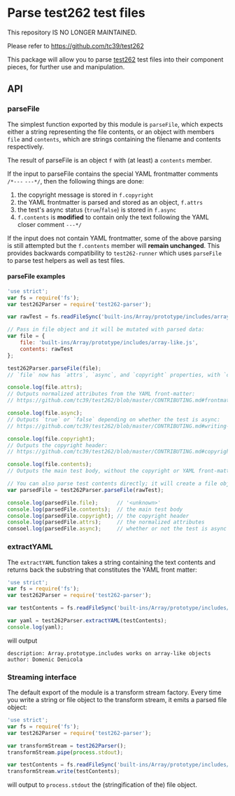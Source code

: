# Parse test262 test files

This repository IS NO LONGER MAINTAINED.

Please refer to https://github.com/tc39/test262

This package will allow you to parse [test262](https://github.com/tc39/test262/) test files into their component pieces, for further use and manipulation.

## API

### parseFile

The simplest function exported by this module is `parseFile`, which expects either a string representing the file contents, or an object with members `file` and `contents`, which are strings containing the filename and contents respectively.

The result of parseFile is an object `f` with (at least) a `contents` member.

If the input to parseFile contains the special YAML frontmatter comments `/*---` `---*/`, then the following things are done:

1. the copyright message is stored in `f.copyright`
2. the YAML frontmatter is parsed and stored as an object, `f.attrs`
3. the test's async status (`true`/`false`) is stored in `f.async`
4. `f.contents` is **modified** to contain only the text following the YAML closer comment `---*/`

If the input does not contain YAML frontmatter, some of the above parsing is still attempted but the `f.contents` member will **remain unchanged**.  This provides backwards compatibility to `test262-runner` which uses `parseFile` to parse test helpers as well as test files.

#### parseFile examples

```js
'use strict';
var fs = require('fs');
var test262Parser = require('test262-parser');

var rawTest = fs.readFileSync('built-ins/Array/prototype/includes/array-like.js');

// Pass in file object and it will be mutated with parsed data:
var file = {
    file: 'built-ins/Array/prototype/includes/array-like.js',
    contents: rawTest
};

test262Parser.parseFile(file);
// `file` now has `attrs`, `async`, and `copyright` properties, with `contents` modified

console.log(file.attrs);
// Outputs normalized attributes from the YAML front-matter:
// https://github.com/tc39/test262/blob/master/CONTRIBUTING.md#frontmatter

console.log(file.async);
// Outputs `true` or `false` depending on whether the test is async:
// https://github.com/tc39/test262/blob/master/CONTRIBUTING.md#writing-asynchronous-tests

console.log(file.copyright);
// Outputs the copyright header:
// https://github.com/tc39/test262/blob/master/CONTRIBUTING.md#copyright

console.log(file.contents);
// Outputs the main test body, without the copyright or YAML front-matter.

// You can also parse test contents directly; it will create a file object
var parsedFile = test262Parser.parseFile(rawTest);

console.log(parsedFile.file);      // '<unknown>'
console.log(parsedFile.contents);  // the main test body
console.log(parsedFile.copyright); // the copyright header
console.log(parsedFile.attrs);     // the normalized attributes
consoel.log(parsedFile.async);     // whether or not the test is async
```

### extractYAML

The `extractYAML` function takes a string containing the text contents and returns back the substring that constitutes the YAML front matter:

```js
'use strict';
var fs = require('fs');
var test262Parser = require('test262-parser');

var testContents = fs.readFileSync('built-ins/Array/prototype/includes/array-like.js');

var yaml = test262Parser.extractYAML(testContents);
console.log(yaml);
```

will output

```
description: Array.prototype.includes works on array-like objects
author: Domenic Denicola
```

### Streaming interface

The default export of the module is a transform stream factory. Every time you write a string or file object to the transform stream, it emits a parsed file object:

```js
'use strict';
var fs = require('fs');
var test262Parser = require('test262-parser');

var transformStream = test262Parser();
transformStream.pipe(process.stdout);

var testContents = fs.readFileSync('built-ins/Array/prototype/includes/array-like.js');
transformStream.write(testContents);
```

will output to `process.stdout` the (stringification of the) file object.
